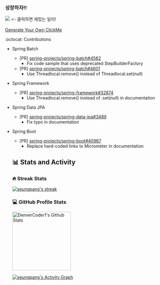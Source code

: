 ### 성장하자!!


<a align="center" href="https://www.github.com/seungpang"><img src="https://clickme.today/api/v1/svg-image/increment?name=seungpang"/></a> <- 클릭하면 재밌는 일이!
</br>
</br>
[Generate Your Own ClickMe](https://clickme.today/main)
</br>

:octocat: Contributions
+ Spring Batch
  + [PR] [spring-projects/spring-batch#4582](https://github.com/spring-projects/spring-batch/pull/4582#issue-2260912149)
    + Fix code sample that uses deprecated StepBuilderFactory
  + [PR] [spring-projects/spinrg-batch#4601](https://github.com/spring-projects/spring-batch/pull/4601#issue-2311183650)
    + Use Threadlocal.remove() instead of Threadlocal.set(null)
+ Spring Framework
  + [PR] [spring-projects/spring-framework#32874](https://github.com/spring-projects/spring-framework/pull/32874#issue-2311094986)
    + Use Threadlocal.remove() instead of .set(null) in documentation
+ Spring Data JPA
  + [PR] [spring-projects/spring-data-jpa#3489](https://github.com/spring-projects/spring-data-jpa/pull/3489#issue-2321063008)
    + Fix typo in documentation
+ Spring Boot
  + [PR] [spring-projects/spring-boot#40967](https://github.com/spring-projects/spring-boot/pull/40967#issue-2327815336)
    + Replace hard-coded links to Micrometer in documentation     

  <summary><h2>📊 Stats and Activity</h2></summary>

  <h3>🔥 Streak Stats</h3>

  <!-- GitHub Readme Streak Stats - https://github.com/DenverCoder1/github-readme-streak-stats -->
  <p>
    <a href="https://github.com/DenverCoder1/github-readme-streak-stats">
      <img title="🔥 Get streak stats for your profile at git.io/streak-stats" alt="seungpang's streak" src="https://streak-stats.demolab.com/?user=seungpang&theme=monokai-metallian&hide_border=true"/>
    </a>
  </p>

  <h3>💻 GitHub Profile Stats</h3>

  <!-- https://github.com/anuraghazra/github-readme-stats -->

  <a href="https://github.com/anuraghazra/github-readme-stats"><img alt="DenverCoder1's Github Stats" src="https://denvercoder1-github-readme-stats.vercel.app/api/?username=seungpang&show_icons=true&include_all_commits=true&count_private=true&theme=react&hide_border=true&bg_color=1F222E&title_color=F85D7F&icon_color=F8D866" height="192px"/></a>
  <br/>



  <a href="https://github.com/ashutosh00710/github-readme-activity-graph"><img alt="seungpang's Activity Graph" src="https://github-readme-activity-graph.vercel.app/graph/?username=seungpang&bg_color=1F222E&color=F8D866&line=F85D7F&point=FFFFFF&hide_border=true" /></a>


